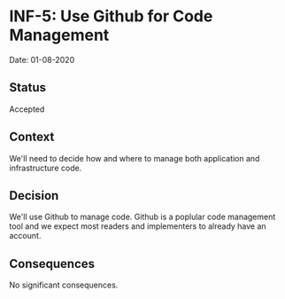 # INF-5: Use Github for Code Management
Date: 01-08-2020

## Status

Accepted

## Context

We'll need to decide how and where to manage both application and infrastructure code. 

## Decision

We'll use Github to manage code. Github is a poplular code management tool and we expect most readers and implementers to already have an account.

## Consequences

No significant consequences.
